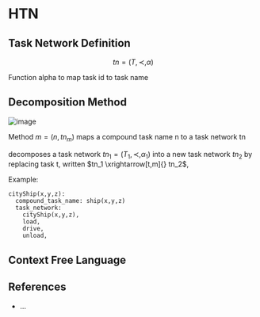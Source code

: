 # HTN

## Task Network Definition

$$
tn=(T, \prec, \alpha)
$$

Function alpha to map task id to task name

## Decomposition Method

![image](https://github.com/hughiephan/DPL/assets/16631121/91d734a2-18a2-4db5-9a9e-bff02fc2f361)

Method $m = (n, tn_m)$ maps a compound task name n to a task network tn

decomposes a task network $tn_1 = (T_1, \prec, \alpha_1)$ into a new task network $tn_2$  by replacing task t, written $tn_1 \xrightarrow[t,m]{} tn_2$, 

Example: 
```
cityShip(x,y,z):  
  compound_task_name: ship(x,y,z)
  task_network: 
    cityShip(x,y,z), 
    load,
    drive,
    unload,
```

## Context Free Language


## References
- ...
